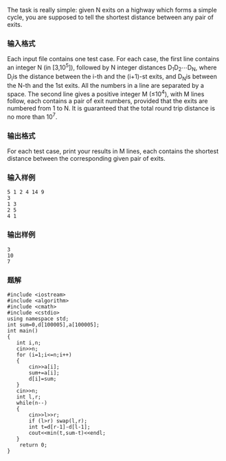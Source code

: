 The task is really simple: given N exits on a highway which forms a simple cycle, you are supposed to tell the shortest distance between any pair of exits.
### 输入格式
Each input file contains one test case. For each case, the first line contains an integer N (in [3,10<sup>5</sup>]), followed by N integer distances D<sub>1</sub>D<sub>2</sub>⋯D<sub>N</sub>, where D<sub>i</sub>is the distance between the i-th and the (i+1)-st exits, and D<sub>N</sub>is between the N-th and the 1st exits. All the numbers in a line are separated by a space. The second line gives a positive integer M (≤10<sup>4</sup>), with M lines follow, each contains a pair of exit numbers, provided that the exits are numbered from 1 to N. It is guaranteed that the total round trip distance is no more than 10<sup>7</sup>.
### 输出格式
For each test case, print your results in M lines, each contains the shortest distance between the corresponding given pair of exits.
### 输入样例
```
5 1 2 4 14 9
3
1 3
2 5
4 1
```
### 输出样例
```
3
10
7
```

### 题解
```
#include <iostream>
#include <algorithm>
#include <cmath>
#include <cstdio>
using namespace std;
int sum=0,d[100005],a[100005];
int main()
{
   int i,n;
   cin>>n;
   for (i=1;i<=n;i++)
   {
       cin>>a[i];
       sum+=a[i];
       d[i]=sum;
   }
   cin>>n;
   int l,r;
   while(n--)
   {
       cin>>l>>r;
       if (l>r) swap(l,r);
       int t=d[r-1]-d[l-1];
       cout<<min(t,sum-t)<<endl;
   }
    return 0;
}
```
